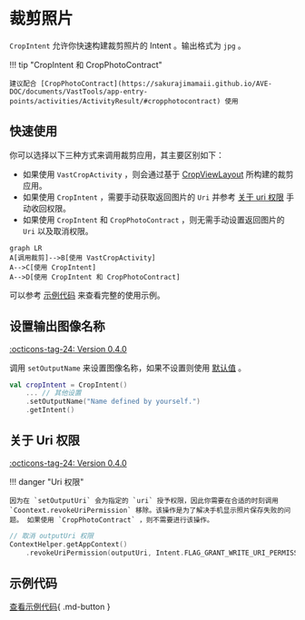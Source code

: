 # 裁剪照片

`CropIntent` 允许你快速构建裁剪照片的 Intent 。输出格式为 `jpg` 。

!!! tip "CropIntent 和 CropPhotoContract"

    建议配合 [CropPhotoContract](https://sakurajimamaii.github.io/AVE-DOC/documents/VastTools/app-entry-points/activities/ActivityResult/#cropphotocontract) 使用

## 快速使用

你可以选择以下三种方式来调用裁剪应用，其主要区别如下：

- 如果使用 `VastCropActivity` ，则会通过基于 [CropViewLayout](https://sakurajimamaii.github.io/AVE-DOC/documents/VastTools/core-topics/ui/cropview/crop-view/) 所构建的裁剪应用。
- 如果使用 `CropIntent` ，需要手动获取返回图片的 `Uri` 并参考 [关于 uri 权限](#uri) 手动收回权限。
- 如果使用 `CropIntent` 和 `CropPhotoContract` ，则无需手动设置返回图片的 `Uri` 以及取消权限。

```mermaid
graph LR
A[调用裁剪]-->B[使用 VastCropActivity]
A-->C[使用 CropIntent]
A-->D[使用 CropIntent 和 CropPhotoContract]
```

可以参考 [示例代码](#_4) 来查看完整的使用示例。

## 设置输出图像名称

[:octicons-tag-24: Version 0.4.0](https://sakurajimamaii.github.io/AVE-DOC/version/tools/#040)

调用 `setOutputName` 来设置图像名称，如果不设置则使用 [默认值](https://doc.ave.entropy2020.cn/VastTools/com.ave.vastgui.tools.manager.mediafilemgr/-media-file-mgr/get-default-file-name.html) 。

```kotlin
val cropIntent = CropIntent()
    ... // 其他设置
    .setOutputName("Name defined by yourself.")
    .getIntent()
```

## 关于 Uri 权限

[:octicons-tag-24: Version 0.4.0](https://sakurajimamaii.github.io/AVE-DOC/version/tools/#040)

!!! danger "Uri 权限"

    因为在 `setOutputUri` 会为指定的 `uri` 授予权限，因此你需要在合适的时刻调用 `Coontext.revokeUriPermission` 移除。该操作是为了解决手机显示照片保存失败的问题。 如果使用 `CropPhotoContract` ，则不需要进行该操作。

```kotlin
// 取消 outputUri 权限 
ContextHelper.getAppContext()
    .revokeUriPermission(outputUri, Intent.FLAG_GRANT_WRITE_URI_PERMISSION or Intent.FLAG_GRANT_READ_URI_PERMISSION)
```

## 示例代码

[查看示例代码](https://github.com/SakurajimaMaii/Android-Vast-Extension/blob/develop/app/src/main/kotlin/com/ave/vastgui/app/activity/view/CropImageActivity.kt){ .md-button }
